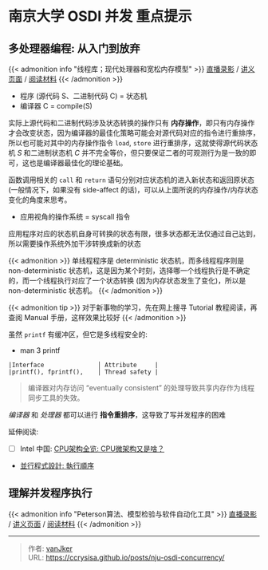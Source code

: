 # 南京大学 OSDI 并发 重点提示


<!--more-->

## 多处理器编程: 从入门到放弃

{{< admonition info "线程库；现代处理器和宽松内存模型" >}}
[直播录影](https://www.bilibili.com/video/BV13u411X72Q/)
/
[讲义页面](https://jyywiki.cn/OS/2022/slides/3.slides.html)
/
[阅读材料](https://jyywiki.cn/OS/2022/notes/2.html)
{{< /admonition >}}

- 程序 (源代码 S、二进制代码 C) = 状态机   
- 编译器 C = compile(S)

实际上源代码和二进制代码涉及状态转换的操作只有 **内存操作**，即只有内存操作才会改变状态，因为编译器的最佳化策略可能会对源代码对应的指令进行重排序，所以也可能对其中的内存操作指令 `load`, `store` 进行重排序，这就使得源代码状态机 $S$ 和二进制状态机 $C$ 并不完全等价，但只要保证二者的可观测行为是一致的即可，这也是编译器最佳化的理论基础。

函数调用相关的 `call` 和 `return` 语句分别对应状态机的进入新状态和返回原状态 (一般情况下，如果没有 side-affect 的话)，可以从上面所说的内存操作/内存状态变化的角度来思考。

- 应用视角的操作系统 = syscall 指令

应用程序对应的状态机自身可转换的状态有限，很多状态都无法仅通过自己达到，所以需要操作系统外加干涉转换成新的状态

{{< admonition >}}
单线程程序是 deterministic 状态机，而多线程程序则是 non-deterministic 状态机，这是因为某个时刻，选择哪一个线程执行是不确定的，而一个线程执行对应了一个状态转换 (因为内存状态发生了变化)，所以是 non-deterministic 状态机。
{{< /admonition >}}

{{< admonition tip >}}
对于新事物的学习，先在网上搜寻 Tutorial 教程阅读，再查阅 Manual 手册，这样效果比较好
{{< /admonition >}}

虽然 `printf` 有缓冲区，但它是多线程安全的:

- man 3 printf
```
|Interface               │ Attribute     |
|printf(), fprintf(),    │ Thread safety |
```

> 编译器对内存访问 “eventually consistent” 的处理导致共享内存作为线程同步工具的失效。

*编译器* 和 *处理器* 都可以进行 **指令重排序**，这导致了写并发程序的困难

延伸阅读:
- [ ] Intel 中国: [CPU架构全览: CPU微架构又是啥？](https://www.bilibili.com/video/BV1844y1z7Dx/)
- [並行程式設計: 執行順序](https://hackmd.io/@sysprog/concurrency/%2F%40sysprog%2Fconcurrency-ordering) 

## 理解并发程序执行 

{{< admonition info "Peterson算法、模型检验与软件自动化工具" >}}
[直播录影](https://www.bilibili.com/video/BV15T4y1Q76V/)
/
[讲义页面](https://jyywiki.cn/OS/2022/slides/4.slides.html)
/
[阅读材料](https://jyywiki.cn/OS/2022/notes/2.html)
{{< /admonition >}}

---

> 作者: [vanJker](https://github.com/vanJker)  
> URL: https://ccrysisa.github.io/posts/nju-osdi-concurrency/  

